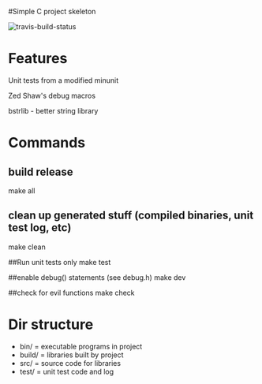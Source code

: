#Simple C project skeleton

![travis-build-status](https://travis-ci.org/bmoar/c_skelly.svg?branch=master)

Features
========

Unit tests from a modified minunit

Zed Shaw's debug macros

bstrlib - better string library

Commands
=========

## build release
make all

## clean up generated stuff (compiled binaries, unit test log, etc)
make clean

##Run unit tests only
make test

##enable debug() statements (see debug.h)
make dev  

##check for evil functions
make check

Dir structure
==============

- bin/    = executable programs in project
- build/  = libraries built by project
- src/    = source code for libraries
- test/   = unit test code and log
